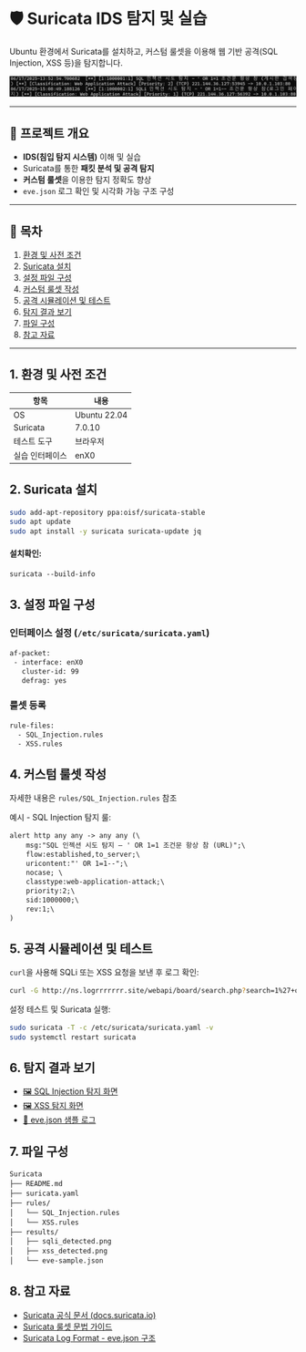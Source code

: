 # 🛡️ Suricata IDS 탐지 및 실습

Ubuntu 환경에서 Suricata를 설치하고, 커스텀 룰셋을 이용해 웹 기반 공격(SQL Injection, XSS 등)을 탐지합니다.

<p align="center">
  <img src="results/sqli_detected.png" width="600" alt="SQLi 탐지 예시">
</p>

---

## 📌 프로젝트 개요

- **IDS(침입 탐지 시스템)** 이해 및 실습
- Suricata를 통한 **패킷 분석 및 공격 탐지**
- **커스텀 룰셋**을 이용한 탐지 정확도 향상
- `eve.json` 로그 확인 및 시각화 가능 구조 구성

---

## 📂 목차

1. [환경 및 사전 조건](#1-환경-및-사전-조건)
2. [Suricata 설치](#2-suricata-설치)
3. [설정 파일 구성](#3-설정-파일-구성)
4. [커스텀 룰셋 작성](#4-커스텀-룰셋-작성)
5. [공격 시뮬레이션 및 테스트](#5-공격-시뮬레이션-및-테스트)
6. [탐지 결과 보기](#6-탐지-결과-보기)
7. [파일 구성](#7-파일-구성)
8. [참고 자료](#8-참고-자료)

---

## 1. 환경 및 사전 조건
| 항목 | 내용 |
|------|------|
| OS | Ubuntu 22.04 |
| Suricata | 7.0.10 |
| 테스트 도구 | 브라우저 |
| 실습 인터페이스 | enX0 |

## 2. Suricata 설치
```bash
sudo add-apt-repository ppa:oisf/suricata-stable
sudo apt update
sudo apt install -y suricata suricata-update jq
```
#### 설치확인:
```
suricata --build-info
```

## 3. 설정 파일 구성

### 인터페이스 설정 (`/etc/suricata/suricata.yaml`)

```
af-packet:
 - interface: enX0
   cluster-id: 99
   defrag: yes
```

### 룰셋 등록

```
rule-files:
  - SQL_Injection.rules
  - XSS.rules
```

## 4. 커스텀 룰셋 작성
자세한 내용은 `rules/SQL_Injection.rules` 참조

예시 - SQL Injection 탐지 룰:
```
alert http any any -> any any (\
    msg:"SQL 인젝션 시도 탐지 – ' OR 1=1 조건문 항상 참 (URL)";\
    flow:established,to_server;\
    uricontent:"' OR 1=1--";\
    nocase; \
    classtype:web-application-attack;\
    priority:2;\
    sid:1000000;\
    rev:1;\
)
```
## 5. 공격 시뮬레이션 및 테스트

`curl`을 사용해 SQLi 또는 XSS 요청을 보낸 후 로그 확인:
```bash
curl -G http://ns.logrrrrrrr.site/webapi/board/search.php?search=1%27+or+1%3D1--+
```

설정 테스트 및 Suricata 실행:
```bash
sudo suricata -T -c /etc/suricata/suricata.yaml -v
sudo systemctl restart suricata
```

## 6. 탐지 결과 보기
- [🖼️ SQL Injection 탐지 화면](results/sqli_detected.png)
- [🖼️ XSS 탐지 화면](results/xss_detected.png)
- [📄 eve.json 샘플 로그](results/eve-sample.json)

## 7. 파일 구성
```bash
Suricata
├── README.md
├── suricata.yaml
├── rules/
│   └── SQL_Injection.rules
│   └── XSS.rules
├── results/
│   ├── sqli_detected.png
│   ├── xss_detected.png
│   └── eve-sample.json

```
## 8. 참고 자료
- [Suricata 공식 문서 (docs.suricata.io)](https://docs.suricata.io/)
- [Suricata 룰셋 문법 가이드](https://docs.suricata.io/en/latest/rules/)
- [Suricata Log Format - eve.json 구조](https://docs.suricata.io/en/latest/output/eve/eve-json-output.html)

